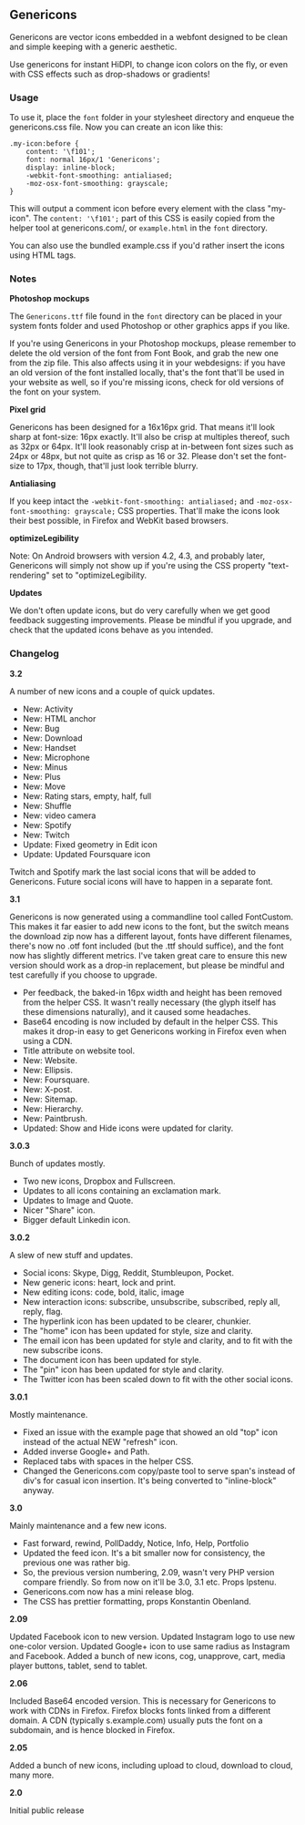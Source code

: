 ## Genericons

Genericons are vector icons embedded in a webfont designed to be clean and simple keeping with a generic aesthetic.

Use genericons for instant HiDPI, to change icon colors on the fly, or even with CSS effects such as drop-shadows or gradients!


### Usage

To use it, place the `font` folder in your stylesheet directory and enqueue the genericons.css file. Now you can create an icon like this:

```
.my-icon:before {
	content: '\f101';
	font: normal 16px/1 'Genericons';
	display: inline-block;
	-webkit-font-smoothing: antialiased;
	-moz-osx-font-smoothing: grayscale;
}
```

This will output a comment icon before every element with the class "my-icon". The `content: '\f101';` part of this CSS is easily copied from the helper tool at genericons.com/, or `example.html` in the `font` directory.

You can also use the bundled example.css if you'd rather insert the icons using HTML tags.


### Notes

**Photoshop mockups**

The `Genericons.ttf` file found in the `font` directory can be placed in your system fonts folder and used Photoshop or other graphics apps if you like.

If you're using Genericons in your Photoshop mockups, please remember to delete the old version of the font from Font Book, and grab the new one from the zip file. This also affects using it in your webdesigns: if you have an old version of the font installed locally, that's the font that'll be used in your website as well, so if you're missing icons, check for old versions of the font on your system.

**Pixel grid**

Genericons has been designed for a 16x16px grid. That means it'll look sharp at font-size: 16px exactly. It'll also be crisp at multiples thereof, such as 32px or 64px. It'll look reasonably crisp at in-between font sizes such as 24px or 48px, but not quite as crisp as 16 or 32. Please don't set the font-size to 17px, though, that'll just look terrible blurry.

**Antialiasing**

If you keep intact the `-webkit-font-smoothing: antialiased;` and `-moz-osx-font-smoothing: grayscale;` CSS properties. That'll make the icons look their best possible, in Firefox and WebKit based browsers.

**optimizeLegibility**

Note: On Android browsers with version 4.2, 4.3, and probably later, Genericons will simply not show up if you're using the CSS property "text-rendering" set to "optimizeLegibility.

**Updates**

We don't often update icons, but do very carefully when we get good feedback suggesting improvements. Please be mindful if you upgrade, and check that the updated icons behave as you intended.


### Changelog

**3.2**

A number of new icons and a couple of quick updates. 

* New: Activity
* New: HTML anchor
* New: Bug
* New: Download
* New: Handset
* New: Microphone
* New: Minus
* New: Plus
* New: Move
* New: Rating stars, empty, half, full
* New: Shuffle
* New: video camera
* New: Spotify
* New: Twitch
* Update: Fixed geometry in Edit icon
* Update: Updated Foursquare icon

Twitch and Spotify mark the last social icons that will be added to Genericons.
Future social icons will have to happen in a separate font. 

**3.1**

Genericons is now generated using a commandline tool called FontCustom. This makes it far easier to add new icons to the font, but the switch means the download zip now has a different layout, fonts have different filenames, there's now no .otf font included (but the .ttf should suffice), and the font now has slightly different metrics. I've taken great care to ensure this new version should work as a drop-in replacement, but please be mindful and test carefully if you choose to upgrade.

* Per feedback, the baked-in 16px width and height has been removed from the helper CSS. It wasn't really necessary (the glyph itself has these dimensions naturally), and it caused some headaches.
* Base64 encoding is now included by default in the helper CSS. This makes it drop-in easy to get Genericons working in Firefox even when using a CDN. 
* Title attribute on website tool.
* New: Website.
* New: Ellipsis.
* New: Foursquare.
* New: X-post.
* New: Sitemap.
* New: Hierarchy.
* New: Paintbrush.
* Updated: Show and Hide icons were updated for clarity.

**3.0.3**

Bunch of updates mostly.

* Two new icons, Dropbox and Fullscreen.
* Updates to all icons containing an exclamation mark.
* Updates to Image and Quote.
* Nicer "Share" icon.
* Bigger default Linkedin icon.

**3.0.2**

A slew of new stuff and updates.

* Social icons: Skype, Digg, Reddit, Stumbleupon, Pocket.
* New generic icons: heart, lock and print.
* New editing icons: code, bold, italic, image
* New interaction icons: subscribe, unsubscribe, subscribed, reply all, reply, flag.
* The hyperlink icon has been updated to be clearer, chunkier.
* The "home" icon has been updated for style, size and clarity.
* The email icon has been updated for style and clarity, and to fit with the new subscribe icons.
* The document icon has been updated for style.
* The "pin" icon has been updated for style and clarity.
* The Twitter icon has been scaled down to fit with the other social icons.

**3.0.1**

Mostly maintenance. 

* Fixed an issue with the example page that showed an old "top" icon instead of the actual NEW "refresh" icon.
* Added inverse Google+ and Path.
* Replaced tabs with spaces in the helper CSS.
* Changed the Genericons.com copy/paste tool to serve span's instead of div's for casual icon insertion. It's being converted to "inline-block" anyway.

**3.0**

Mainly maintenance and a few new icons.

* Fast forward, rewind, PollDaddy, Notice, Info, Help, Portfolio
* Updated the feed icon. It's a bit smaller now for consistency, the previous one was rather big.
* So, the previous version numbering, 2.09, wasn't very PHP version compare friendly. So from now on it'll be 3.0, 3.1 etc. Props Ipstenu.
* Genericons.com now has a mini release blog.
* The CSS has prettier formatting, props Konstantin Obenland.

**2.09**

Updated Facebook icon to new version. Updated Instagram logo to use new one-color version. Updated Google+ icon to use same radius as Instagram and Facebook. Added a bunch of new icons, cog, unapprove, cart, media player buttons, tablet, send to tablet.                                            

**2.06**

Included Base64 encoded version. This is necessary for Genericons to work with CDNs in Firefox. Firefox blocks fonts linked from a different domain. A CDN (typically s.example.com) usually puts the font on a subdomain, and is hence blocked in Firefox.

**2.05**

Added a bunch of new icons, including upload to cloud, download to cloud, many more.

**2.0**

Initial public release
